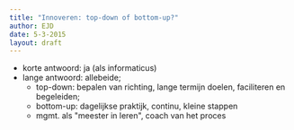 ```yaml
---
title: "Innoveren: top-down of bottom-up?"
author: EJD
date: 5-3-2015
layout: draft
---
```


* korte antwoord: ja (als informaticus)
* lange antwoord: allebeide;
    * top-down: bepalen van richting, lange termijn doelen, faciliteren en begeleiden;
    * bottom-up: dagelijkse praktijk, continu, kleine stappen
    * mgmt. als "meester in leren", coach van het proces
    
